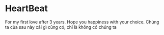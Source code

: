 # HeartBeat
For my first love after 3 years. Hope you happiness with your choice.
Chúng ta của sau này cái gì cũng có, chỉ là không có chúng ta
